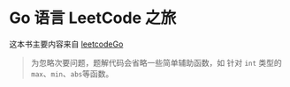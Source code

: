 # Go 语言 LeetCode 之旅

这本书主要内容来自 [leetcodeGo](https://github.com/zrcoder/leetcodeGo)

> 为忽略次要问题，题解代码会省略一些简单辅助函数，如 针对 `int` 类型的 `max`、`min`、`abs`等函数。
